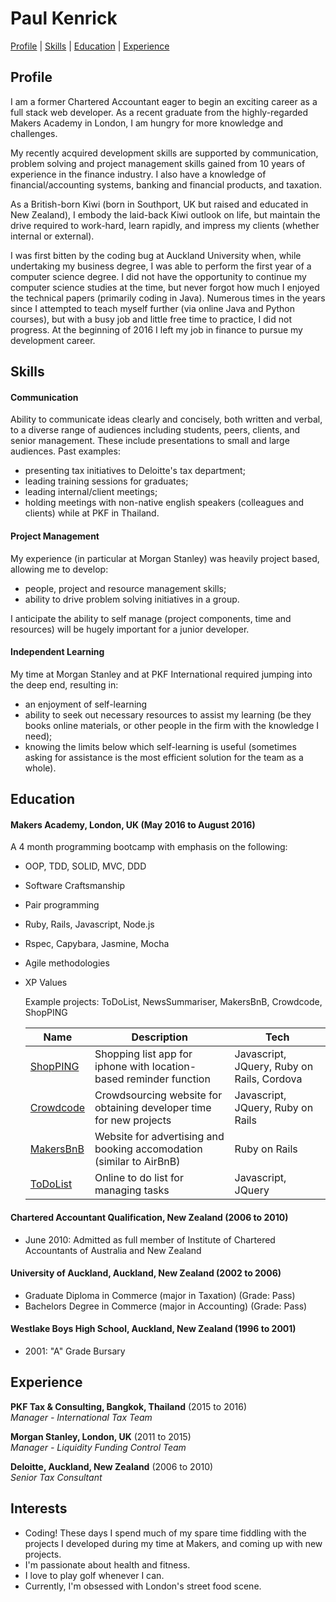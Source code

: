 # Paul Kenrick

[Profile](#profile) | [Skills](#skills) | [Education](#education) | [Experience](#experience)

## Profile

I am a former Chartered Accountant eager to begin an exciting career as a full stack web developer.  As a recent graduate from the highly-regarded Makers Academy in London, I am hungry for more knowledge and challenges.

My recently acquired development skills are supported by communication, problem solving and project management skills gained from 10 years of experience in the finance industry.  I also have a knowledge of financial/accounting systems, banking and financial products, and taxation.

As a British-born Kiwi (born in Southport, UK but raised and educated in New Zealand), I embody the laid-back Kiwi outlook on life, but maintain the drive required to work-hard, learn rapidly, and impress my clients (whether internal or external).   

I was first bitten by the coding bug at Auckland University when, while undertaking my business degree, I was able to perform the first year of a computer science degree.  I did not have the opportunity to continue my computer science studies at the time, but never forgot how much I enjoyed the technical papers (primarily coding in Java).  Numerous times in the years since I attempted to teach myself further (via online Java and Python courses), but with a busy job and little free time to practice, I did not progress.  At the beginning of 2016 I left my job in finance to pursue my development career.

## Skills

#### Communication

Ability to communicate ideas clearly and concisely, both written and verbal, to a diverse range of audiences including students, peers, clients, and senior management. These include presentations to small and large audiences.  Past examples:
  - presenting tax initiatives to Deloitte's tax department;
  - leading training sessions for graduates;
  - leading internal/client meetings;
  - holding meetings with non-native english speakers (colleagues and clients) while at PKF in Thailand.

#### Project Management

My experience (in particular at Morgan Stanley) was heavily project based, allowing me to develop:
  - people, project and resource management skills;
  - ability to drive problem solving initiatives in a group.

I anticipate the ability to self manage (project components, time and resources) will be hugely important for a junior developer.

#### Independent Learning

My time at Morgan Stanley and at PKF International required jumping into the deep end, resulting in:
 - an enjoyment of self-learning
 - ability to seek out necessary resources to assist my learning (be they books online materials, or other people in the firm with the knowledge I need);
 - knowing the limits below which self-learning is useful (sometimes asking for assistance is the most efficient solution for the team as a whole).

## Education

#### Makers Academy, London, UK (May 2016 to August 2016)
A 4 month programming bootcamp with emphasis on the following:

- OOP, TDD, SOLID, MVC, DDD
- Software Craftsmanship
- Pair programming
- Ruby, Rails, Javascript, Node.js
- Rspec, Capybara, Jasmine, Mocha
- Agile methodologies
- XP Values

  Example projects: ToDoList, NewsSummariser, MakersBnB, Crowdcode, ShopPING

  | Name                                                   | Description                                                          | Tech                                      |
  |--------------------------------------------------------|----------------------------------------------------------------------|-------------------------------------------|
  | [ShopPING](https://github.com/pkenrick/shopPing.git)   | Shopping list app for iphone with location-based reminder function   |Javascript, JQuery, Ruby on Rails, Cordova |
  | [Crowdcode](https://github.com/pkenrick/crowdcode.git) | Crowdsourcing website for obtaining developer time for new projects  |Javascript, JQuery, Ruby on Rails          |
  | [MakersBnB](https://github.com/pkenrick/MakersBnB.git) | Website for advertising and booking accomodation (similar to AirBnB) |Ruby on Rails                              |
  | [ToDoList](https://github.com/pkenrick/to_do_list)     | Online to do list for managing tasks                                 |Javascript, JQuery                         |

#### Chartered Accountant Qualification, New Zealand (2006 to 2010)

- June 2010: Admitted as full member of Institute of Chartered Accountants of Australia and New Zealand

#### University of Auckland, Auckland, New Zealand (2002 to 2006)

- Graduate Diploma in Commerce (major in Taxation) (Grade: Pass)
- Bachelors Degree in Commerce (major in Accounting) (Grade: Pass)

#### Westlake Boys High School, Auckland, New Zealand (1996 to 2001)

- 2001: "A" Grade Bursary

## Experience

**PKF Tax & Consulting, Bangkok, Thailand** (2015 to 2016)    
*Manager - International Tax Team*  

**Morgan Stanley, London, UK** (2011 to 2015)    
*Manager - Liquidity Funding Control Team*  

**Deloitte, Auckland, New Zealand** (2006 to 2010)   
*Senior Tax Consultant*  

## Interests

- Coding! These days I spend much of my spare time fiddling with the projects I developed during my time at Makers, and coming up with new projects.
- I'm passionate about health and fitness.
- I love to play golf whenever I can.
- Currently, I'm obsessed with London's street food scene.
